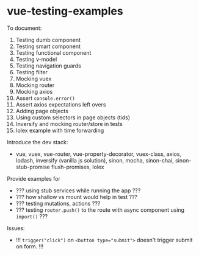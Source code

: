 # vue-testing-examples

To document:
1. Testing dumb component
1. Testing smart component
1. Testing functional component
1. Testing v-model
1. Testing navigation guards
1. Testing filter
1. Mocking vuex
1. Mocking router
1. Mocking axios
1. Assert `console.error()`
1. Assert axios expectations left overs
1. Adding page objects
1. Using custom selectors in page objects (tids)
1. Inversify and mocking router/store in tests
1. lolex example with time forwarding

Introduce the dev stack:
* vue, vuex, vue-router, vue-property-decorator, vuex-class, axios, lodash, inversify (vanilla js solution), sinon, mocha, sinon-chai, sinon-stub-promise flush-promises, lolex

Provide examples for
* ??? using stub services while running the app ???
* ??? how shallow vs mount would help in test ???
* ??? testing mutations, actions ???
* ??? testing `router.push()` to the route with async component using `import()` ???

Issues:
* !!! `trigger("click")` on `<button type="submit">` doesn't trigger submit on form. !!!